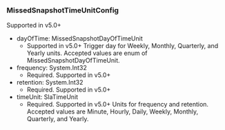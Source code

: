 ### MissedSnapshotTimeUnitConfig
Supported in v5.0+

- dayOfTime: MissedSnapshotDayOfTimeUnit
  - Supported in v5.0+
Trigger day for Weekly, Monthly, Quarterly, and Yearly units. Accepted values are enum of MissedSnapshotDayOfTimeUnit.
- frequency: System.Int32
  - Required. Supported in v5.0+
- retention: System.Int32
  - Required. Supported in v5.0+
- timeUnit: SlaTimeUnit
  - Required. Supported in v5.0+
Units for frequency and retention. Accepted values are Minute, Hourly, Daily, Weekly, Monthly, Quarterly, and Yearly.
